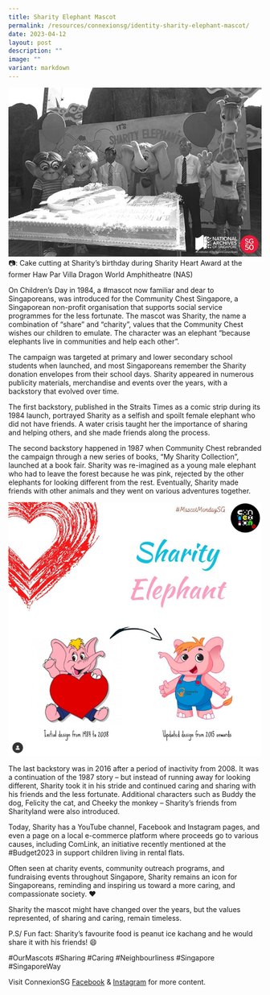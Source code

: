 ```yaml
---
title: Sharity Elephant Mascot
permalink: /resources/connexionsg/identity-sharity-elephant-mascot/
date: 2023-04-12
layout: post
description: ""
image: ""
variant: markdown
---
```

![](/images/connexionsg/2023/community%20chest.jpg)
📷: Cake cutting at Sharity’s birthday during Sharity Heart Award at the former Haw Par Villa Dragon World Amphitheatre (NAS)

On Children’s Day in 1984, a #mascot now familiar and dear to Singaporeans, was introduced for the Community Chest Singapore, a Singaporean non-profit organisation that supports social service programmes for the less fortunate. The mascot was Sharity, the name a combination of “share” and “charity”, values that the Community Chest wishes our children to emulate. The character was an elephant “because elephants live in communities and help each other”.

The campaign was targeted at primary and lower secondary school students when launched, and most Singaporeans remember the Sharity donation envelopes from their school days. Sharity appeared in numerous publicity materials, merchandise and events over the years, with a backstory that evolved over time.

The first backstory, published in the Straits Times as a comic strip during its 1984 launch, portrayed Sharity as a selfish and spoilt female elephant who did not have friends. A water crisis taught her the importance of sharing and helping others, and she made friends along the process.

The second backstory happened in 1987 when Community Chest rebranded the campaign through a new series of books, “My Sharity Collection”, launched at a book fair. Sharity was re-imagined as a young male elephant who had to leave the forest because he was pink, rejected by the other elephants for looking different from the rest. Eventually, Sharity made friends with other animals and they went on various adventures together.

![sharity elephant](/images/connexionsg/2023/sharity%20elephant.png)

The last backstory was in 2016 after a period of inactivity from 2008. It was a continuation of the 1987 story – but instead of running away for looking different, Sharity took it in his stride and continued caring and sharing with his friends and the less fortunate. Additional characters such as Buddy the dog, Felicity the cat, and Cheeky the monkey – Sharity’s friends from Sharityland were also introduced.

Today, Sharity has a YouTube channel, Facebook and Instagram pages, and even a page on a local e-commerce platform where proceeds go to various causes, including ComLink, an initiative recently mentioned at the #Budget2023 in support children living in rental flats.

Often seen at charity events, community outreach programs, and fundraising events throughout Singapore, Sharity remains an icon for Singaporeans, reminding and inspiring us toward a more caring, and compassionate society. ❤️

Sharity the mascot might have changed over the years, but the values represented, of sharing and caring, remain timeless.

P.S/ Fun fact: Sharity’s favourite food is peanut ice kachang and he would share it with his friends! 😄

#OurMascots #Sharing #Caring #Neighbourliness #Singapore #SingaporeWay

Visit ConnexionSG [Facebook](https://www.facebook.com/ConnexionSG) & [Instagram](https://www.instagram.com/connexionsg/) for more content.